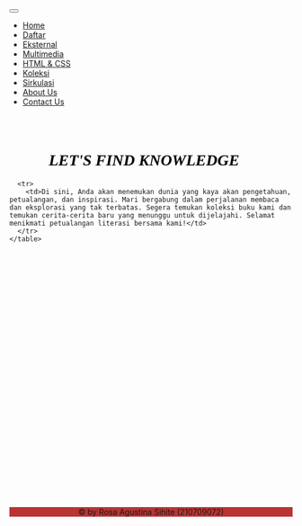 <!DOCTYPE html>
<html>
<head>
	<title> Welcome to Atiny Libraray </title>
  <style>
    body {
      background-image: url(bg.jpg); 
      background-size:cover; 
       }
  </style>
  <link href="https://cdn.jsdelivr.net/npm/bootstrap@5.3.3/dist/css/bootstrap.min.css" rel="stylesheet" integrity="sha384-QWTKZyjpPEjISv5WaRU9OFeRpok6YctnYmDr5pNlyT2bRjXh0JMhjY6hW+ALEwIH" crossorigin="anonymous">
</head>
<!--Nav start-->
<nav class="navbar navbar-expand-lg navbar bg-light text-dark">
  <div class="container-fluid">
    <a class="navbar-brand"href="#"></a>
    <button class="navbar-toggler" type="button" data-bs-toggle="collapse" data-bs-target="#navbarSupportedContent" aria-controls="navbarSupportContent" aria-expanded="false" aria-label="Toggle navigation">
      <span class="navbar-toggler-ikon"></span>
    </button>
    <div class="collapse navbar-collapse" id="navbarSupportContent">
      <ul class="navbar-nav me-auto mb-2 mb-lg-0">
        <li class="nav-item">
          <a class="nav-link active" aria-current="page" href="Home-Website.html">Home</a>
        </li>
        <li class="nav-item">
          <a class="nav-link" href="Keanggotaan.html">Daftar</a>
          </li> 
        <li class="nav-item">
          <a class="nav-link" href="eksternal.html">Eksternal</a>
        </li>
        <li class="nav-item">
          <a class="nav-link" href="Multimedia.html">Multimedia</a>
          </li>
          <li class="nav-item">
            <a class="nav-link" href="html&css.html">HTML & CSS</a>
            </li>
          <li class="nav-item">
            <a class="nav-link" href="koleksi.html">Koleksi</a>
            </li>
          <li class="nav-item">
            <a class="nav-link" href="Sirkulasi.html">Sirkulasi</a>
            </li>
            <li class="nav-item">
              <a class="nav-link" href="About Us.html">About Us</a>
              </li> 
              <li class="nav-item">
                <a class="nav-link" href="Contact Us.html">Contact Us</a>
                </li>
      </ul>
    </div>
  </div>
</nav>
<!--Nav done-->
<body>
  <h1 style="font-style: italic; font: size 150%;; font-family:Cambria; -webkit-text-fill-color: rgb(0, 0, 0); margin-left: 70px; margin-top: 80px;"> LET'S FIND KNOWLEDGE</h1>
    <table style="width: 55%; height: 40%; margin-left: 70px; font-size: larger; font-family: cursive; -webkit-text-fill-color: rgb(0, 0, 0);">
     
      <tr>
        <td>Di sini, Anda akan menemukan dunia yang kaya akan pengetahuan, petualangan, dan inspirasi. Mari bergabung dalam perjalanan membaca dan eksplorasi yang tak terbatas. Segera temukan koleksi buku kami dan temukan cerita-cerita baru yang menunggu untuk dijelajahi. Selamat menikmati petualangan literasi bersama kami!</td>
      </tr>
    </table>

 <br><br><br><br><br><br><br><br><br><br><br><br><br><br><br><br><br><br><br><br><br><br><br><br><br>
    <br><footer style="background-color: rgb(185, 51, 51); text-align: center; ">
      <p>&copy;  by Rosa Agustina Sihite (210709072) </p>
     </footer></br>
</body>
</html>

